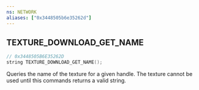 ```yaml
---
ns: NETWORK
aliases: ["0x3448505b6e35262d"]
---
```

## TEXTURE_DOWNLOAD_GET_NAME

```c
// 0x3448505B6E35262D
string TEXTURE_DOWNLOAD_GET_NAME();
```

Queries the name of the texture for a given handle. The texture cannot be used until this commands returns a valid string.

